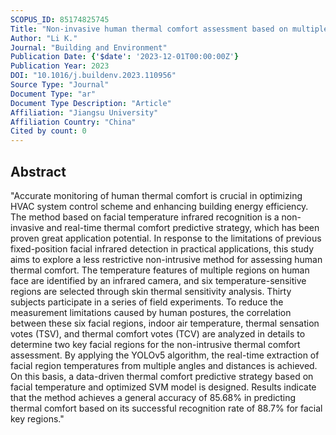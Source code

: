 ```yaml
---
SCOPUS_ID: 85174825745
Title: "Non-invasive human thermal comfort assessment based on multiple angle/distance facial key-region temperatures recognition"
Author: "Li K."
Journal: "Building and Environment"
Publication Date: {'$date': '2023-12-01T00:00:00Z'}
Publication Year: 2023
DOI: "10.1016/j.buildenv.2023.110956"
Source Type: "Journal"
Document Type: "ar"
Document Type Description: "Article"
Affiliation: "Jiangsu University"
Affiliation Country: "China"
Cited by count: 0
---
```


## Abstract
"Accurate monitoring of human thermal comfort is crucial in optimizing HVAC system control scheme and enhancing building energy efficiency. The method based on facial temperature infrared recognition is a non-invasive and real-time thermal comfort predictive strategy, which has been proven great application potential. In response to the limitations of previous fixed-position facial infrared detection in practical applications, this study aims to explore a less restrictive non-intrusive method for assessing human thermal comfort. The temperature features of multiple regions on human face are identified by an infrared camera, and six temperature-sensitive regions are selected through skin thermal sensitivity analysis. Thirty subjects participate in a series of field experiments. To reduce the measurement limitations caused by human postures, the correlation between these six facial regions, indoor air temperature, thermal sensation votes (TSV), and thermal comfort votes (TCV) are analyzed in details to determine two key facial regions for the non-intrusive thermal comfort assessment. By applying the YOLOv5 algorithm, the real-time extraction of facial region temperatures from multiple angles and distances is achieved. On this basis, a data-driven thermal comfort predictive strategy based on facial temperature and optimized SVM model is designed. Results indicate that the method achieves a general accuracy of 85.68% in predicting thermal comfort based on its successful recognition rate of 88.7% for facial key regions."
